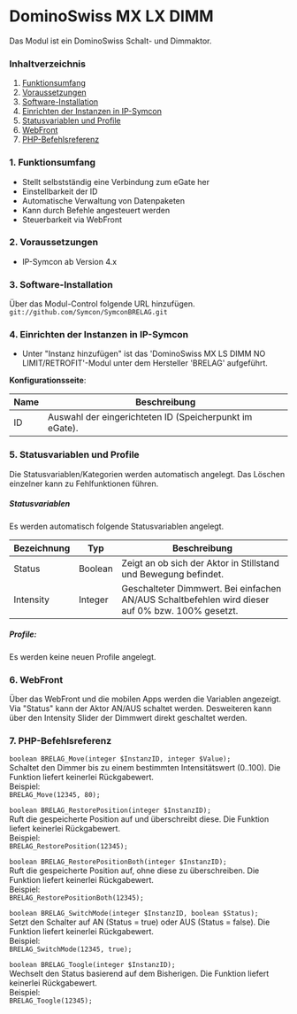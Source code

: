 # DominoSwiss MX LX DIMM
Das Modul ist ein DominoSwiss Schalt- und Dimmaktor.

### Inhaltverzeichnis

1. [Funktionsumfang](#1-funktionsumfang)
2. [Voraussetzungen](#2-voraussetzungen)
3. [Software-Installation](#3-software-installation)
4. [Einrichten der Instanzen in IP-Symcon](#4-einrichten-der-instanzen-in-ip-symcon)
5. [Statusvariablen und Profile](#5-statusvariablen-und-profile)
6. [WebFront](#6-webfront)
7. [PHP-Befehlsreferenz](#7-php-befehlsreferenz)

### 1. Funktionsumfang

* Stellt selbstständig eine Verbindung zum eGate her
* Einstellbarkeit der ID
* Automatische Verwaltung von Datenpaketen
* Kann durch Befehle angesteuert werden
* Steuerbarkeit via WebFront

### 2. Voraussetzungen

- IP-Symcon ab Version 4.x

### 3. Software-Installation

Über das Modul-Control folgende URL hinzufügen.  
`git://github.com/Symcon/SymconBRELAG.git`  

### 4. Einrichten der Instanzen in IP-Symcon

- Unter "Instanz hinzufügen" ist das 'DominoSwiss MX LS DIMM NO LIMIT/RETROFIT'-Modul unter dem Hersteller 'BRELAG' aufgeführt.  

__Konfigurationsseite__:

Name     | Beschreibung
-------- | ---------------------------------
ID       | Auswahl der eingerichteten ID (Speicherpunkt im eGate).

### 5. Statusvariablen und Profile

Die Statusvariablen/Kategorien werden automatisch angelegt. Das Löschen einzelner kann zu Fehlfunktionen führen.

##### Statusvariablen

Es werden automatisch folgende Statusvariablen angelegt.

Bezeichnung | Typ     | Beschreibung
----------- | ------- | -----------
Status      | Boolean | Zeigt an ob sich der Aktor in Stillstand und Bewegung befindet.
Intensity   | Integer | Geschalteter Dimmwert. Bei einfachen AN/AUS Schaltbefehlen wird dieser auf 0% bzw. 100% gesetzt.

##### Profile:

Es werden keine neuen Profile angelegt.

### 6. WebFront

Über das WebFront und die mobilen Apps werden die Variablen angezeigt. Via "Status" kann der Aktor AN/AUS schaltet werden.
Desweiteren kann über den Intensity Slider der Dimmwert direkt geschaltet werden.

### 7. PHP-Befehlsreferenz  

`boolean BRELAG_Move(integer $InstanzID, integer $Value);`  
Schaltet den Dimmer bis zu einem bestimmten Intensitätswert (0..100).
Die Funktion liefert keinerlei Rückgabewert.  
Beispiel:  
`BRELAG_Move(12345, 80);`  

`boolean BRELAG_RestorePosition(integer $InstanzID);`  
Ruft die gespeicherte Position auf und überschreibt diese.
Die Funktion liefert keinerlei Rückgabewert.  
Beispiel:  
`BRELAG_RestorePosition(12345);`  

`boolean BRELAG_RestorePositionBoth(integer $InstanzID);`  
Ruft die gespeicherte Position auf, ohne diese zu überschreiben.
Die Funktion liefert keinerlei Rückgabewert.  
Beispiel:  
`BRELAG_RestorePositionBoth(12345);`  

`boolean BRELAG_SwitchMode(integer $InstanzID, boolean $Status);`  
Setzt den Schalter auf AN (Status = true) oder AUS (Status = false).
Die Funktion liefert keinerlei Rückgabewert.  
Beispiel:  
`BRELAG_SwitchMode(12345, true);`  

`boolean BRELAG_Toogle(integer $InstanzID);`  
Wechselt den Status basierend auf dem Bisherigen.
Die Funktion liefert keinerlei Rückgabewert.  
Beispiel:  
`BRELAG_Toogle(12345);`  